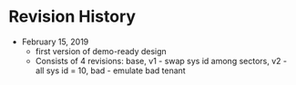 # Revision History

* February 15, 2019
	* first version of demo-ready design
	* Consists of 4 revisions: base, v1 - swap sys id among sectors, v2 - all sys id = 10, bad - emulate bad tenant
